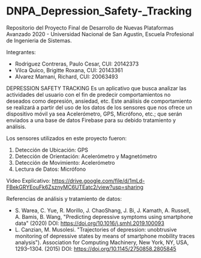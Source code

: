 # DNPA_Depression_Safety-_Tracking

Repositorio del Proyecto Final de Desarrollo de Nuevas Plataformas Avanzado 2020 - Universidad Nacional de San Agustin, Escuela Profesional de Ingenieria de Sistemas.

Integrantes: 
- Rodriguez Contreras, Paulo Cesar, CUI: 20142373
- Vilca Quico, Brigitte Roxana, CUI: 20143361
- Alvarez Mamani, Richard, CUI: 20063493

DEPRESSION SAFETY TRACKING
Es un aplicativo que busca analizar  las actividades del usuario con el fin de predecir comportamientos no deseados como depresión, ansiedad, etc. 
Este análisis de comportamiento se realizará a partir del uso de los datos de los sensores que nos ofrece un dispositivo móvil ya sea Acelerómetro, GPS, Micrófono, etc.; que serán enviados a una base de datos Firebase para su debido tratamiento y análisis.

Los sensores utilizados en este proyecto fueron:
1) Detección de Ubicación: GPS 
2) Detección de Orientación: Acelerómetro y Magnetómetro
3) Detección de Movimiento: Acelerómetro 
4) Lectura de Datos: Micrófono

Video Explicativo: https://drive.google.com/file/d/1mLd-FBekGRYEouFk6ZsznyMC6UTEatc2/view?usp=sharing

Referencias de análisis y tratamiento de datos: 

- S. Warea, C. Yue, R. Morillo, J. ChaoShang, J. Bi, J. Kamath, A. Russell, A. Bamis, B. Wang, "Predicting depressive symptoms using smartphone data" (2020) DOI: https://doi.org/10.1016/j.smhl.2019.100093
- L. Canzian, M. Musolesi. "Trajectories of depression: unobtrusive monitoring of depressive states by means of smartphone mobility traces analysis"). Association for Computing Machinery, New York, NY, USA, 1293–1304. (2015) DOI: https://doi.org/10.1145/2750858.2805845

